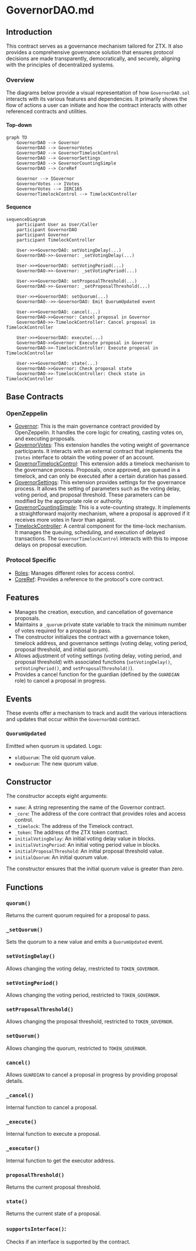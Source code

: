 # GovernorDAO.md

## Introduction
This contract serves as a governance mechanism tailored for ZTX. It also provides a comprehensive governance solution that ensures protocol decisions are made transparently, democratically, and securely, aligning with the principles of decentralized systems.

### Overview
The diagrams below provide a visual representation of how `GovernorDAO.sol` interacts with its various features and dependencies. It primarily shows the flow of actions a user can initiate and how the contract interacts with other referenced contracts and utilities.

#### Top-down
```mermaid
graph TD
    GovernorDAO --> Governor
    GovernorDAO --> GovernorVotes
    GovernorDAO --> GovernorTimelockControl
    GovernorDAO --> GovernorSettings
    GovernorDAO --> GovernorCountingSimple
    GovernorDAO --> CoreRef
    
    Governor --> IGovernor
    GovernorVotes --> IVotes
    GovernorVotes --> IERC165
    GovernorTimelockControl --> TimelockController
```

#### Sequence
```mermaid
sequenceDiagram
    participant User as User/Caller
    participant GovernorDAO
    participant Governor
    participant TimelockController

    User->>+GovernorDAO: setVotingDelay(...)
    GovernorDAO->>-Governor: _setVotingDelay(...)

    User->>+GovernorDAO: setVotingPeriod(...)
    GovernorDAO->>-Governor: _setVotingPeriod(...)

    User->>+GovernorDAO: setProposalThreshold(...)
    GovernorDAO->>-Governor: _setProposalThreshold(...)

    User->>+GovernorDAO: setQuorum(...)
    GovernorDAO-->>-GovernorDAO: Emit QuorumUpdated event

    User->>+GovernorDAO: cancel(...)
    GovernorDAO->>Governor: Cancel proposal in Governor
    GovernorDAO->>-TimelockController: Cancel proposal in TimelockController

    User->>+GovernorDAO: execute(...)
    GovernorDAO->>Governor: Execute proposal in Governor
    GovernorDAO->>-TimelockController: Execute proposal in TimelockController

    User->>+GovernorDAO: state(...)
    GovernorDAO->>Governor: Check proposal state
    GovernorDAO->>-TimelockController: Check state in TimelockController
```

## Base Contracts
### OpenZeppelin
- [Governor](): This is the main governance contract provided by OpenZeppelin. It handles the core logic for creating, casting votes on, and executing proposals.
- [GovernorVotes](): This extension handles the voting weight of governance participants. It interacts with an external contract that implements the `IVotes` interface to obtain the voting power of an account.
- [GovernorTimelockControl](): This extension adds a timelock mechanism to the governance process. Proposals, once approved, are queued in a timelock, and can only be executed after a certain duration has passed.
- [GovernorSettings](): This extension provides settings for the governance process. It allows the setting of parameters such as the voting delay, voting period, and proposal threshold. These parameters can be modified by the appropriate role or authority.
- [GovernorCountingSimple](): This is a vote-counting strategy. It implements a straightforward majority mechanism, where a proposal is approved if it receives more votes in favor than against.
- [TimelockController](): A central component for the time-lock mechanism. It manages the queuing, scheduling, and execution of delayed transactions. The `GovernorTimelockControl` interacts with this to impose delays on proposal execution.
### Protocol Specific
- [Roles](https://github.com/ZTX-Foundation/tuxedo/blob/develop/src/core/Roles.sol): Manages different roles for access control.
- [CoreRef](https://github.com/ZTX-Foundation/tuxedo/blob/develop/src/refs/CoreRef.sol): Provides a reference to the protocol's core contract.

## Features
- Manages the creation, execution, and cancellation of governance proposals.
- Maintains a `_quorum` private state variable to track the minimum number of votes required for a proposal to pass.
- The constructor initializes the contract with a governance token, timelock address, and governance settings (voting delay, voting period, proposal threshold, and initial quorum).
- Allows adjustment of voting settings (voting delay, voting period, and proposal threshold) with associated functions (`setVotingDelay()`, `setVotingPeriod()`, and `setProposalThreshold()`).
- Provides a cancel function for the guardian (defined by the `GUARDIAN` role) to cancel a proposal in progress.

## Events
These events offer a mechanism to track and audit the various interactions and updates that occur within the `GovernorDAO` contract.

### `QuorumUpdated`
Emitted when quorum is updated.
Logs:
- `oldQuorum`: The old quorum value.
- `newQuorum`: The new quorum value.

## Constructor
The constructor accepts eight arguments:

- `name`: A string representing the name of the Governor contract.
- `_core`: The address of the core contract that provides roles and access control.
- `_timelock`: The address of the Timelock contract.
- `_token`: The address of the ZTX token contract.
- `initialVotingDelay`: An initial voting delay value in blocks.
- `initialVotingPeriod`: An initial voting period value in blocks.
- `initialProposalThreshold`: An initial proposal threshold value.
- `initialQuorum`: An initial quorum value.

The constructor ensures that the initial quorum value is greater than zero.

## Functions
### `quorum()`
Returns the current quorum required for a proposal to pass.

### `_setQuorum()`
Sets the quorum to a new value and emits a `QuorumUpdated` event.

### `setVotingDelay()`
Allows changing the voting delay, rrestricted to `TOKEN_GOVERNOR`.

### `setVotingPeriod()`
Allows changing the voting period, restricted to `TOKEN_GOVERNOR`.

### `setProposalThreshold()`
Allows changing the proposal threshold, restricted to `TOKEN_GOVERNOR`.

### `setQuorum()`
Allows changing the quorum, restricted to `TOKEN_GOVERNOR`.

### `cancel()`
Allows `GUARDIAN` to cancel a proposal in progress by providing proposal details.

### `_cancel()`
Internal function to cancel a proposal.

### `_execute()`
Internal function to execute a proposal.

### `_executor()`
Internal function to get the executor address.

### `proposalThreshold()`
Returns the current proposal threshold.

### `state()`
Returns the current state of a proposal.

### `supportsInterface()`:
Checks if an interface is supported by the contract.
